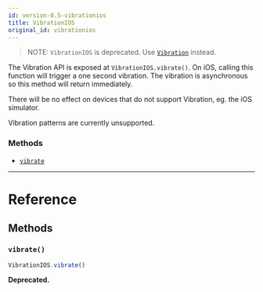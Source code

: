 ```yaml
---
id: version-0.5-vibrationios
title: VibrationIOS
original_id: vibrationios
---
```


> NOTE:
> `VibrationIOS` is deprecated. Use [`Vibration`](docs/vibration.html) instead.

The Vibration API is exposed at `VibrationIOS.vibrate()`. On iOS, calling this function will trigger a one second vibration. The vibration is asynchronous so this method will return immediately.

There will be no effect on devices that do not support Vibration, eg. the iOS simulator.

Vibration patterns are currently unsupported.

### Methods

- [`vibrate`](docs/vibrationios.html#vibrate)




---

# Reference

## Methods

### `vibrate()`

```javascript
VibrationIOS.vibrate()
```

**Deprecated.**





